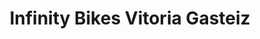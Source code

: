 ---
title: "Infinity Bikes Vitoria Gasteiz"
url: /vitoria-gasteiz/infinity-bikes-vitoria-gasteiz/
shop: bicicleta
---